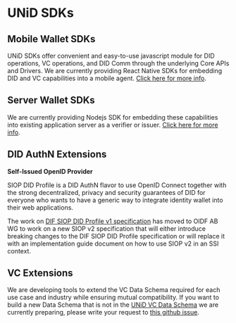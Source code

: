 # UNiD SDKs

## Mobile Wallet SDKs

UNiD SDKs offer convenient and easy-to-use javascript module for DID operations, VC operations, and DID Comm through the underlying Core APIs and Drivers. We are currently providing React Native SDKs for embedding DID and VC capabilities into a mobile agent. [Click here for more info](https://github.com/getunid/unid-docs/tree/a0e3cb7501479628b5df9b10630e3f29c181f7b2/wallet/README.md).

## Server Wallet SDKs

We are currently providing Nodejs SDK for embedding these capabilities into existing application server as a verifier or issuer. [Click here for more info](../server/).

## DID AuthN Extensions

**Self-Issued OpenID Provider**

SIOP DID Profile is a DID AuthN flavor to use OpenID Connect together with the strong decentralized, privacy and security guarantees of DID for everyone who wants to have a generic way to integrate identity wallet into their web applications.

The work on [DIF SIOP DID Profile v1 specification](https://identity.foundation/did-siop/) has moved to OIDF AB WG to work on a new SIOP v2 specification that will either introduce breaking changes to the DIF SIOP DID Profile specification or will replace it with an implementation guide document on how to use SIOP v2 in an SSI context.

## VC Extensions

We are developing tools to extend the VC Data Schema required for each use case and industry while ensuring mutual compatibility. If you want to build a new Data Schema that is not in the [UNiD VC Data Schema](../schemas/) we are currently preparing, please write your request to [this github issue](https://github.com/getunid/unid-docs/issues).

